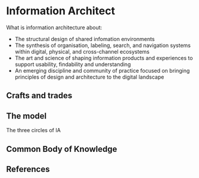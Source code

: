 # Information Architect
What is information architecture about:
- The structural design of shared infomation environments
- The synthesis of organisation, labeling, search, and navigation systems within digital, physical, and cross-channel ecosystems
- The art and science of shaping information products and experiences to support usability, findability and understanding
- An emerging discipline and community of practice focused on bringing principles of design and architecture to the digital landscape

## Crafts and trades

## The model
The three circles of IA  

## Common Body of Knowledge

## References
